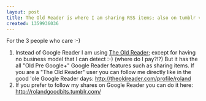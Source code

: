 ```yaml
---
layout: post
title: The Old Reader is where I am sharing RSS items; also on tumblr via IFTTT
created: 1359936036
---
```

<p>For the 3 people who care :-)</p><ol><li>Instead of Google Reader I am using <a href="http://theoldreader.com/">The Old Reader</a>; except for having no business model that I can detect :-) (where do I pay?!?) But it has the all "Old Pre Google+" Google Reader features such as sharing items. If you are a "The Old Reader" user you can follow me directly like in the good 'ole Google Reader days: <a href="http://theoldreader.com/profile/roland">http://theoldreader.com/profile/roland</a></li><li>If you prefer to follow my shares on Google Reader you can do it here: <a href="http://rolandgoodbits.tumblr.com/">http://rolandgoodbits.tumblr.com/</a></li></ol>
